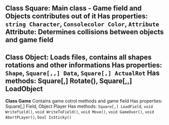 **Class Square:**
    Main class - Game field and Objects contributes out of it
    Has properties: `string Character`, `Consolecolor Color`, `Attribute`
        Attribute: Determines collisions between objects and game field
------------------------------------------------------------------------------
**Class Object:**
    Loads files, contains all shapes rotations and other informations
    Has properties: `Shape`, `Square[,,] Data`, `Square[,] ActualRot`
    Has methods: Square[,] Rotate(), Square[,,] LoadObject
------------------------------------------------------------------------------
**Class Game**
    Contains game cotrol methods and game field
    Has properties: Square[,] Field, Object Player
    Has methods: `Square[,] LoadField`, `void Writefield()`,
    `void WriteToField()`, `void Move()`, `void GameOver()`, `void AbortPLayer()`, 
    `bool IsSticky()`
